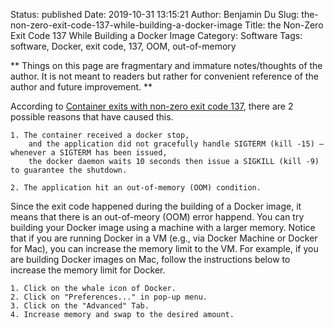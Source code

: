 Status: published
Date: 2019-10-31 13:15:21
Author: Benjamin Du
Slug: the-non-zero-exit-code-137-while-building-a-docker-image
Title: the Non-Zero Exit Code 137 While Building a Docker Image
Category: Software
Tags: software, Docker, exit code, 137, OOM, out-of-memory

**
Things on this page are fragmentary and immature notes/thoughts of the author.
It is not meant to readers but rather for convenient reference of the author and future improvement.
**

According to
[Container exits with non-zero exit code 137](https://success.docker.com/article/what-causes-a-container-to-exit-with-code-137),
there are 2 possible reasons that have caused this.

    1. The container received a docker stop,
        and the application did not gracefully handle SIGTERM (kill -15) — whenever a SIGTERM has been issued,
        the docker daemon waits 10 seconds then issue a SIGKILL (kill -9) to guarantee the shutdown.

    2. The application hit an out-of-memory (OOM) condition.

Since the exit code happened during the building of a Docker image,
it means that there is an out-of-meory (OOM) error happend.
You can try building your Docker image using a machine with a larger memory.
Notice that if you are running Docker in a VM (e.g., via Docker Machine or Docker for Mac),
you can increase the memory limit to the VM.
For example,
if you are building Docker images on Mac, 
follow the instructions below to increase the memory limit for Docker.

    1. Click on the whale icon of Docker.
    2. Click on "Preferences..." in pop-up menu.
    3. Click on the "Advanced" Tab.
    4. Increase memory and swap to the desired amount. 


